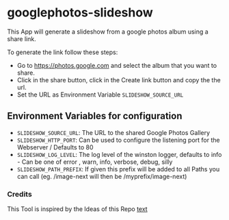 # googlephotos-slideshow
This App will generate a slideshow from a google photos album using a share link.

To generate the link follow these steps:
 - Go to https://photos.google.com and select the album that you want to share.
 - Click in the share button, click in the Create link button and copy the the url.
 - Set the URL as Environment Variable `SLIDESHOW_SOURCE_URL`

## Environment Variables for configuration

 - `SLIDESHOW_SOURCE_URL`: The URL to the shared Google Photos Gallery
 - `SLIDESHOW_HTTP_PORT`: Can be used to configure the listening port for the Webserver / Defaults to 80
 - `SLIDESHOW_LOG_LEVEL`: The log level of the winston logger, defaults to info - Can be one of error , warn, info, verbose, debug, silly
 - `SLIDESHOW_PATH_PREFIX`: If given this prefix will be added to all Paths you can call (eg. /image-next will then be /myprefix/image-next)


### Credits
This Tool is inspired by the Ideas of this Repo [text](https://github.com/balena-io-experimental/photo-gallery)